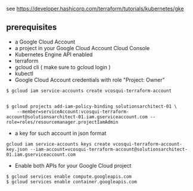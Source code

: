 
see https://developer.hashicorp.com/terraform/tutorials/kubernetes/gke

## prerequisites
* a Google Cloud Account
* a project in your Google Cloud Account Cloud Console
* Kubernetes Engine API enabled
* terraform
* gcloud cli ( make sure to gcloud login )
* kubectl
* Google Cloud Account credentials with role "Project: Owner"
```shell
$ gcloud iam service-accounts create vcosqui-terraform-account


$ gcloud projects add-iam-policy-binding solutionsarchitect-01 \
    --member=serviceAccount:vcosqui-terraform-account@solutionsarchitect-01.iam.gserviceaccount.com --role=roles/resourcemanager.projectIamAdmin
```
* a key for such account in json format
```shell
gcloud iam service-accounts keys create vcosqui-terraform-account-key.json --iam-account=vcosqui-terraform-account@solutionsarchitect-01.iam.gserviceaccount.com
```
* Enable both APIs for your Google Cloud project
```shell
$ gcloud services enable compute.googleapis.com
$ gcloud services enable container.googleapis.com
